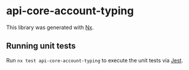 # api-core-account-typing

This library was generated with [Nx](https://nx.dev).

## Running unit tests

Run `nx test api-core-account-typing` to execute the unit tests via [Jest](https://jestjs.io).

